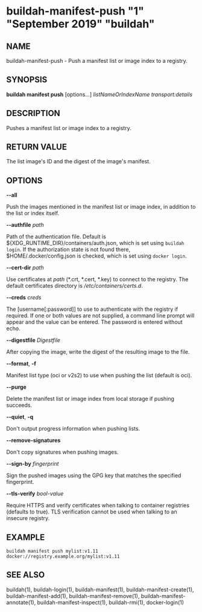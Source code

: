 # buildah-manifest-push "1" "September 2019" "buildah"

## NAME

buildah\-manifest\-push - Push a manifest list or image index to a registry.

## SYNOPSIS

**buildah manifest push** [options...] *listNameOrIndexName* *transport:details*

## DESCRIPTION

Pushes a manifest list or image index to a registry.

## RETURN VALUE

The list image's ID and the digest of the image's manifest.

## OPTIONS

**--all**

Push the images mentioned in the manifest list or image index, in addition to
the list or index itself.

**--authfile** *path*

Path of the authentication file. Default is ${XDG\_RUNTIME\_DIR}/containers/auth.json, which is set using `buildah login`.
If the authorization state is not found there, $HOME/.docker/config.json is checked, which is set using `docker login`.

**--cert-dir** *path*

Use certificates at *path* (\*.crt, \*.cert, \*.key) to connect to the registry.
The default certificates directory is _/etc/containers/certs.d_.

**--creds** *creds*

The [username[:password]] to use to authenticate with the registry if required.
If one or both values are not supplied, a command line prompt will appear and the
value can be entered.  The password is entered without echo.

**--digestfile** *Digestfile*

After copying the image, write the digest of the resulting image to the file.

**--format**, **-f**

Manifest list type (oci or v2s2) to use when pushing the list (default is oci).

**--purge**

Delete the manifest list or image index from local storage if pushing succeeds.

**--quiet**, **-q**

Don't output progress information when pushing lists.

**--remove-signatures**

Don't copy signatures when pushing images.

**--sign-by** *fingerprint*

Sign the pushed images using the GPG key that matches the specified fingerprint.

**--tls-verify** *bool-value*

Require HTTPS and verify certificates when talking to container registries (defaults to true).  TLS verification cannot be used when talking to an insecure registry.

## EXAMPLE

```
buildah manifest push mylist:v1.11 docker://registry.example.org/mylist:v1.11
```

## SEE ALSO
buildah(1), buildah-login(1), buildah-manifest(1), buildah-manifest-create(1), buildah-manifest-add(1), buildah-manifest-remove(1), buildah-manifest-annotate(1), buildah-manifest-inspect(1), buildah-rmi(1), docker-login(1)
